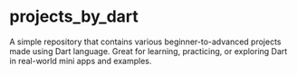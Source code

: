 # projects_by_dart
A simple repository that contains various beginner-to-advanced projects made using Dart language. Great for learning, practicing, or exploring Dart in real-world mini apps and examples.
